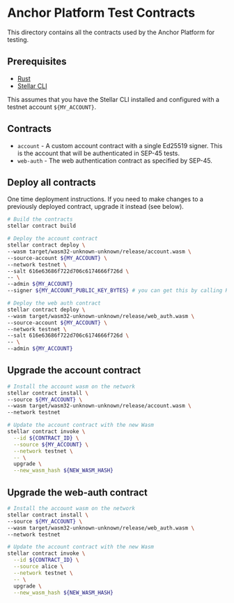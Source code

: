 # Anchor Platform Test Contracts

This directory contains all the contracts used by the Anchor Platform for
testing.

## Prerequisites

- [Rust](https://www.rust-lang.org/tools/install)
- [Stellar CLI](https://developers.stellar.org/docs/build/guides/cli)

This assumes that you have the Stellar CLI installed and configured with a
testnet account `${MY_ACCOUNT}`.

## Contracts

- `account` - A custom account contract with a single Ed25519 signer. This is
  the account that will be authenticated in SEP-45 tests.
- `web-auth` - The web authentication contract as specified by SEP-45.

## Deploy all contracts

One time deployment instructions. If you need to make changes to a previously
deployed contract, upgrade it instead (see below).

```bash
# Build the contracts
stellar contract build

# Deploy the account contract
stellar contract deploy \
--wasm target/wasm32-unknown-unknown/release/account.wasm \
--source-account ${MY_ACCOUNT} \
--network testnet \
--salt 616e63686f722d706c6174666f726d \
-- \
--admin ${MY_ACCOUNT}
--signer ${MY_ACCOUNT_PUBLIC_KEY_BYTES} # you can get this by calling KeyPair#rawPublicKey using the JS SDK

# Deploy the web auth contract
stellar contract deploy \
--wasm target/wasm32-unknown-unknown/release/web_auth.wasm \
--source-account ${MY_ACCOUNT} \
--network testnet \
--salt 616e63686f722d706c6174666f726d \
-- \
--admin ${MY_ACCOUNT}
```

## Upgrade the account contract

```bash
# Install the account wasm on the network
stellar contract install \
--source ${MY_ACCOUNT} \
--wasm target/wasm32-unknown-unknown/release/account.wasm \
--network testnet

# Update the account contract with the new Wasm
stellar contract invoke \
  --id ${CONTRACT_ID} \
  --source ${MY_ACCOUNT} \
  --network testnet \
  -- \
  upgrade \
  --new_wasm_hash ${NEW_WASM_HASH}
```

## Upgrade the web-auth contract

```bash
# Install the account wasm on the network
stellar contract install \
--source ${MY_ACCOUNT} \
--wasm target/wasm32-unknown-unknown/release/web_auth.wasm \
--network testnet

# Update the account contract with the new Wasm
stellar contract invoke \
  --id ${CONTRACT_ID} \
  --source alice \
  --network testnet \
  -- \
  upgrade \
  --new_wasm_hash ${NEW_WASM_HASH}
```
